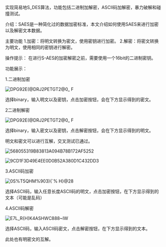 
实现简易地S_DES算法，功能包括二进制加解密，ASCII码加解密，暴力破解和碰撞测试。

介绍：SAES是一种简化过的数据加密标准，本文介绍如何使用SAES来进行加密以及解密文本数据。

主要功能
1.加密：将明文转换为密文，使用密钥进行加密。
2.解密：将密文转换为明文，使用相同的密钥进行解密。

操作提示：
在进行S-AES的加密解密之前，需要使用一个16bit的二进制密钥。

功能展示：

1.二进制加密

![DPG92E(@DRJ2PETGT2@0_ F](https://github.com/niantian/S_AES-/assets/110915884/e0a903c4-a0df-4ece-8ed6-67b4822e5039)

选择binary，输入明文以及密钥，点击加密按钮，会在下方显示得到的密文。

2二进制解密

![DPG92E(@DRJ2PETGT2@0_ F](https://github.com/niantian/S_AES-/assets/110915884/cfb19422-3236-4893-9512-be12d2dbe4ee)

选择binary，输入密文以及密钥，点击解密按钮，会在下方显示得到的明文。

明文和密文可以进行互解，交叉测试已通过。


![568055319B83813A094B78B172AF5252](https://github.com/niantian/S_AES-/assets/110915884/58b61391-e0c4-4015-9749-edd68c7c8271)

![9CD1F3D49E4EE0D0B52A380D1C432DD3](https://github.com/niantian/S_AES-/assets/110915884/d16b8195-bb3e-4bb5-beb8-9c6fd1a99abd)





3.ASCII码加密

![0S%T5QHM%903){`% H}@28](https://github.com/niantian/S_AES-/assets/110915884/ca2ea267-5abf-4b71-837f-49cc5bb6c4ef)


选择ASCII码，输入任意长度ASCII码的明文，点击加密按钮，在下方显示得到的文本（可能是乱码）

4.ASCII码解密

![E7L_R{H`)`K4ASHWC888~IW](https://github.com/niantian/S_AES-/assets/110915884/a6b872bc-20d4-4b1a-b90e-ba4ed2c06e28)

选择ASCII码，输入ASCII码密文，点击解密按钮，在下方显示得到的文本。

此处也有明密文的互解。



